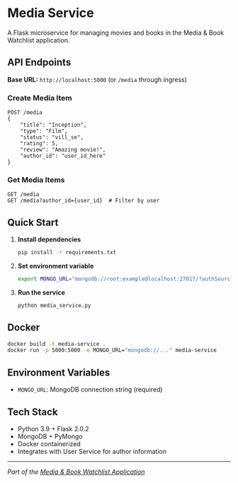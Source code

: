 # Media Service

A Flask microservice for managing movies and books in the Media & Book Watchlist application.

## API Endpoints

**Base URL:** `http://localhost:5000` (or `/media` through ingress)

### Create Media Item
```http
POST /media
{
    "title": "Inception",
    "type": "Film",
    "status": "vill_se",
    "rating": 5,
    "review": "Amazing movie!",
    "author_id": "user_id_here"
}
```

### Get Media Items
```http
GET /media
GET /media?author_id={user_id}  # Filter by user
```

## Quick Start

1. **Install dependencies**
   ```bash
   pip install -r requirements.txt
   ```

2. **Set environment variable**
   ```bash
   export MONGO_URL="mongodb://root:example@localhost:27017/?authSource=admin"
   ```

3. **Run the service**
   ```bash
   python media_service.py
   ```

## Docker

```bash
docker build -t media-service .
docker run -p 5000:5000 -e MONGO_URL="mongodb://..." media-service
```

## Environment Variables

- `MONGO_URL`: MongoDB connection string (required)

## Tech Stack

- Python 3.9 + Flask 2.0.2
- MongoDB + PyMongo
- Docker containerized
- Integrates with User Service for author information

---

*Part of the [Media & Book Watchlist Application](../README.md)*